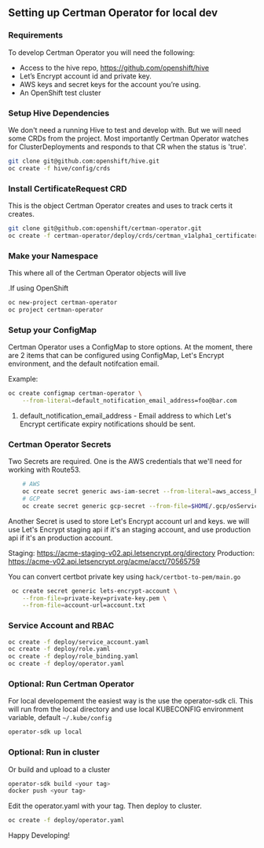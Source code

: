 ## Setting up Certman Operator for local dev
### Requirements
To develop Certman Operator you will need the following:

* Access to the hive repo, https://github.com/openshift/hive
* Let’s Encrypt account id and private key.
* AWS keys and secret keys for the account you’re using.
* An OpenShift test cluster

### Setup Hive Dependencies
We don't need a running Hive to test and develop with. But we will need some CRDs from the project. Most importantly Certman Operator watches for ClusterDeployments and responds to that CR when the status is 'true'.

```bash
git clone git@github.com:openshift/hive.git
oc create -f hive/config/crds
```
### Install CertificateRequest CRD
This is the object Certman Operator creates and uses to track certs it creates.

```bash
git clone git@github.com:openshift/certman-operator.git
oc create -f certman-operator/deploy/crds/certman_v1alpha1_certificaterequest_crd.yaml
```
### Make your Namespace
This where all of the Certman Operator objects will live

.If using OpenShift
```bash
oc new-project certman-operator
oc project certman-operator
```

### Setup your ConfigMap
Certman Operator uses a ConfigMap to store options. At the moment, there are 2 items that can be configured using ConfigMap, Let's Encrypt environment, and the default notifcation email.

Example:
```bash
oc create configmap certman-operator \
    --from-literal=default_notification_email_address=foo@bar.com
```
1. default_notification_email_address - Email address to which Let's Encrypt certificate expiry notifications should be sent.

### Certman Operator Secrets
Two Secrets are required. One is the AWS credentials that we'll need for working with Route53.

```bash
    # AWS
    oc create secret generic aws-iam-secret --from-literal=aws_access_key_id=XXX --from-literal=aws_secret_access_key=YYYY
    # GCP
    oc create secret generic gcp-secret --from-file=$HOME/.gcp/osServiceAccount.jso
```

Another Secret is used to store Let's Encrypt account url and keys. we will use Let's Encrypt staging api if it's an staging account, and use production api if it's an production account.

Staging: https://acme-staging-v02.api.letsencrypt.org/directory
Production: https://acme-v02.api.letsencrypt.org/acme/acct/70565759

You can convert certbot private key using `hack/certbot-to-pem/main.go`

```bash
 oc create secret generic lets-encrypt-account \
    --from-file=private-key=private-key.pem \
    --from-file=account-url=account.txt
```

### Service Account and RBAC

```bash
oc create -f deploy/service_account.yaml
oc create -f deploy/role.yaml
oc create -f deploy/role_binding.yaml
oc create -f deploy/operator.yaml
```

### Optional: Run Certman Operator
For local developement the easiest way is the use the operator-sdk cli. This will run from the local directory and use local KUBECONFIG environment variable, default `~/.kube/config`

```bash
operator-sdk up local
```
### Optional: Run in cluster
Or build and upload to a cluster
```bash
operator-sdk build <your tag>
docker push <your tag>
```
Edit the operator.yaml with your tag. Then deploy to cluster.
```bash
oc create -f deploy/operator.yaml
```
Happy Developing!